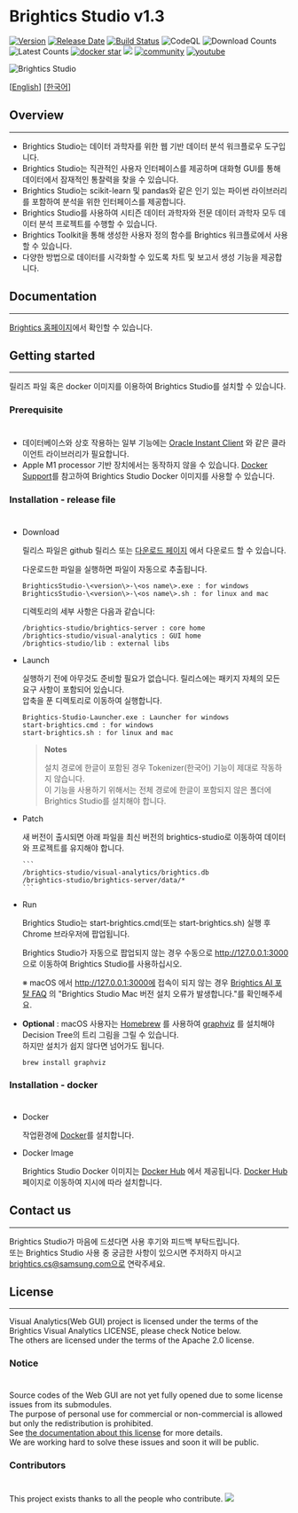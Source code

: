 # Brightics Studio v1.3

[![Version](https://img.shields.io/github/v/release/brightics/studio)](https://github.com/brightics/studio/releases)
[![Release Date](https://img.shields.io/github/release-date/brightics/studio)](https://github.com/brightics/studio/releases)
[![Build Status](https://travis-ci.com/brightics/studio.svg?branch=master)](https://travis-ci.com/brightics/studio)
![CodeQL](https://github.com/brightics/studio/workflows/CodeQL/badge.svg)
![Download Counts](https://img.shields.io/github/downloads/brightics/studio/total.svg)
![Latest Counts](https://img.shields.io/github/downloads/brightics/studio/latest/total)
[![docker star](https://img.shields.io/docker/stars/brightics/studio)](https://hub.docker.com/r/brightics/studio)
<a href="../../graphs/contributors"><img src="https://img.shields.io/github/contributors/brightics/studio.svg" /></a>
[![community](https://img.shields.io/badge/Help-Community-brightgreen)](https://www.brightics.ai/community/categories)
[![youtube](https://img.shields.io/youtube/views/DR13sLVWXYs?style=social)](https://www.youtube.com/brighticsTV)

<img src="docs/images/brightics_sample.png" alt="Brightics Studio"></img>

[[English](README_en.md)]
[[한국어](README.md)]

## Overview

---

- Brightics Studio는 데이터 과학자를 위한 웹 기반 데이터 분석 워크플로우 도구입니다.
- Brightics Studio는 직관적인 사용자 인터페이스를 제공하며 대화형 GUI를 통해 데이터에서 잠재적인 통찰력을 찾을 수 있습니다.
- Brightics Studio는 scikit-learn 및 pandas와 같은 인기 있는 파이썬 라이브러리를 포함하여 분석을 위한 인터페이스를 제공합니다.
- Brightics Studio를 사용하여 시티즌 데이터 과학자와 전문 데이터 과학자 모두 데이터 분석 프로젝트를 수행할 수 있습니다.
- Brightics Toolkit을 통해 생성한 사용자 정의 함수를 Brightics 워크플로에서 사용할 수 있습니다.
- 다양한 방법으로 데이터를 시각화할 수 있도록 차트 및 보고서 생성 기능을 제공합니다.

## Documentation

---

[Brightics 홈페이지](https://www.brightics.ai)에서 확인할 수 있습니다.

## Getting started

---

릴리즈 파일 혹은 docker 이미지를 이용하여 Brightics Studio를 설치할 수 있습니다.


### Prerequisite
#
* 데이터베이스와 상호 작용하는 일부 기능에는 [Oracle Instant Client](http://www.oracle.com/technetwork/database/database-technologies/instant-client/overview/index.html) 와 같은 클라이언트 라이브러리가 필요합니다.
* Apple M1 processor 기반 장치에서는 동작하지 않을 수 있습니다. [Docker Support](#docker-support)를 참고하여 Brightics Studio Docker 이미지를 사용할 수 있습니다.

### Installation - release file
#
  * Download

      릴리스 파일은 github 릴리스 또는 [다운로드 페이지](https://www.brightics.ai/downloads) 에서 다운로드 할 수 있습니다.

      다운로드한 파일을 실행하면 파일이 자동으로 추출됩니다.

      ```
      BrighticsStudio-\<version\>-\<os name\>.exe : for windows
      BrighticsStudio-\<version\>-\<os name\>.sh : for linux and mac
      ```  
  
      디렉토리의 세부 사항은 다음과 같습니다:  
  
      ```
      /brightics-studio/brightics-server : core home
      /brightics-studio/visual-analytics : GUI home
      /brightics-studio/lib : external libs
      ```  
  
  * Launch

      실행하기 전에 아무것도 준비할 필요가 없습니다. 릴리스에는 패키지 자체의 모든 요구 사항이 포함되어 있습니다.        
      압축을 푼 디렉토리로 이동하여 실행합니다.

      ```
      Brightics-Studio-Launcher.exe : Launcher for windows
      start-brightics.cmd : for windows
      start-brightics.sh : for linux and mac
      ```

      > **Notes**
      > 
      > 설치 경로에 한글이 포함된 경우 Tokenizer(한국어) 기능이 제대로 작동하지 않습니다.   
      > 이 기능을 사용하기 위해서는 전체 경로에 한글이 포함되지 않은 폴더에 Brightics Studio를 설치해야 합니다.  


  * Patch

      새 버전이 출시되면 아래 파일을 최신 버전의 brightics-studio로 이동하여 데이터와 프로젝트를 유지해야 합니다.
      
        ```
        /brightics-studio/visual-analytics/brightics.db
        /brightics-studio/brightics-server/data/*
        ```

  * Run

      Brightics Studio는 start-brightics.cmd(또는 start-brightics.sh) 실행 후 Chrome 브라우저에 팝업됩니다. 

      Brightics Studio가 자동으로 팝업되지 않는 경우 수동으로 http://127.0.0.1:3000 으로 이동하여 Brightics Studio를 사용하십시오.  

      ※ macOS 에서 http://127.0.0.1:3000에 접속이 되지 않는 경우 [Brightics AI 포탈 FAQ](https://www.brightics.ai/community/FAQ) 의 "Brightics Studio Mac 버전 설치 오류가 발생합니다."를 확인해주세요.
      
  * **Optional** : macOS 사용자는 [Homebrew](https://brew.sh/) 를 사용하여 [graphviz](http://graphviz.org/download/) 를 설치해야 Decision Tree의 트리 그림을 그릴 수 있습니다.   
  하지만 설치가 쉽지 않다면 넘어가도 됩니다.
      ```
      brew install graphviz
      ```  
  
    
### Installation - docker
#
  * Docker

      작업환경에 [Docker](https://www.docker.com/get-started/)를 설치합니다. 

  * Docker Image  

      Brightics Studio Docker 이미지는 [Docker Hub](https://hub.docker.com/r/brightics/studio) 에서 제공됩니다. [Docker Hub](https://hub.docker.com/r/brightics/studio) 페이지로 이동하여 지시에 따라 설치합니다.


## Contact us
---
Brightics Studio가 마음에 드셨다면 사용 후기와 피드백 부탁드립니다.  
또는 Brightics Studio 사용 중 궁금한 사항이 있으시면 주저하지 마시고 brightics.cs@samsung.com으로 연락주세요.

## License
---

Visual Analytics(Web GUI) project is licensed under the terms of the Brightics Visual Analytics LICENSE, please check Notice below.  
The others are licensed under the terms of the Apache 2.0 license.

### Notice
#
Source codes of the Web GUI are not yet fully opened due to some license issues from its submodules.  
The purpose of personal use for commercial or non-commercial is allowed but only the redistribution is prohibited.  
See [the documentation about this license](BRIGHTICS_VA_LICENSE) for more details.  
We are working hard to solve these issues and soon it will be public.

### Contributors
#
This project exists thanks to all the people who contribute.
<a href="../../graphs/contributors"><img src="https://opencollective.com/brightics-studio/contributors.svg?width=890&button=false" /></a>
